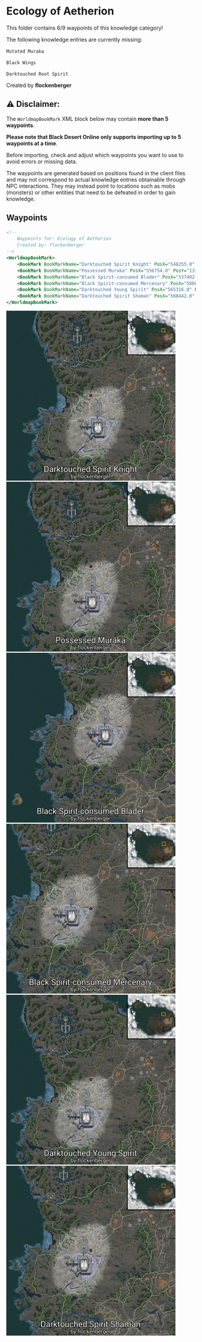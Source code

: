 # Ecology of Aetherion

This folder contains 6/9 waypoints of this knowledge category!

The following knowledge entries are currently missing: 

```
Mutated Muraka
```

```
Black Wings
```

```
Darktouched Root Spirit
```


Created by **flockenberger**

## ⚠️ Disclaimer:
The `WorldmapBookMark` XML block below may contain **more than 5 waypoints**.

**Please note that Black Desert Online only supports importing up to 5 waypoints at a time**.

Before importing, check and adjust which waypoints you want to use to avoid errors or missing data.

The waypoints are generated based on positions found in the client files and may not correspond to actual knowledge entries obtainable through NPC interactions.
They may instead point to locations such as mobs (monsters) or other entities that need to be defeated in order to gain knowledge.

## Waypoints
```xml
<!--
    Waypoints for: Ecology of Aetherion
    Created by: flockenberger
-->
<WorldmapBookMark>
    <BookMark BookMarkName="Darktouched Spirit Knight" PosX="548255.0" PosY="731.2000122070312" PosZ="625771.0" />
    <BookMark BookMarkName="Possessed Muraka" PosX="556754.0" PosY="1332.4000244140625" PosZ="630392.0" />
    <BookMark BookMarkName="Black Spirit-consumed Blader" PosX="537492.0" PosY="-493.70001220703125" PosZ="575530.0" />
    <BookMark BookMarkName="Black Spirit-consumed Mercenary" PosX="586667.0" PosY="2346.89990234375" PosZ="589632.0" />
    <BookMark BookMarkName="Darktouched Young Spirit" PosX="565316.0" PosY="1744.300048828125" PosZ="634065.0" />
    <BookMark BookMarkName="Darktouched Spirit Shaman" PosX="568442.0" PosY="2406.10009765625" PosZ="599368.0" />
</WorldmapBookMark>
```

<img src="./Ecology of Aetherion_Darktouched Spirit Knight_Preview.webp" width="450"/> <img src="./Ecology of Aetherion_Possessed Muraka_Preview.webp" width="450"/> <img src="./Ecology of Aetherion_Black Spirit-consumed Blader_Preview.webp" width="450"/> <img src="./Ecology of Aetherion_Black Spirit-consumed Mercenary_Preview.webp" width="450"/> <img src="./Ecology of Aetherion_Darktouched Young Spirit_Preview.webp" width="450"/> <img src="./Ecology of Aetherion_Darktouched Spirit Shaman_Preview.webp" width="450"/> 